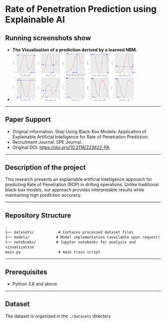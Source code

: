 # Rate of Penetration Prediction using Explainable AI
## Running screenshots show
- **The Visualisation of a prediction derived by a learned NBM.**
- <img src="img/NBMprediction.jpg" width="400" />
***
## Paper Support
- Original information: Stop Using Black-Box Models: Application of Explainable Artificial Intelligence for Rate of Penetration Prediction.
- Recruitment Journal: SPE Journal.
- Original DOI: https://doi.org/10.2118/223622-PA
***
## Description of the project
This research presents an explainable artificial intelligence approach for predicting Rate of Penetration (ROP) in drilling operations. Unlike traditional black-box models, our approach provides interpretable results while maintaining high prediction accuracy.
***
## Repository Structure
```
.
├── datasets/           # Contains processed dataset files
├── models/            # Model implementation (available upon request)
├── notebooks/         # Jupyter notebooks for analysis and visualization
main.py                 # main train script
```
***
## Prerequisites
- Python 3.8 and above

***
## Dataset
The dataset is organized in the `./datasets` directory

